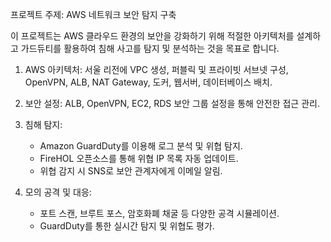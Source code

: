 프로젝트 주제: AWS 네트워크 보안 탐지 구축

이 프로젝트는 AWS 클라우드 환경의 보안을 강화하기 위해 적절한 아키텍처를 설계하고 가드듀티를 활용하여 침해 사고를 탐지 및 분석하는 것을 목표로 합니다.

1. AWS 아키텍처: 서울 리전에 VPC 생성, 퍼블릭 및 프라이빗 서브넷 구성, OpenVPN, ALB, NAT Gateway, 도커, 웹서버, 데이터베이스 배치.

2. 보안 설정: ALB, OpenVPN, EC2, RDS 보안 그룹 설정을 통해 안전한 접근 관리.

3. 침해 탐지:
   - Amazon GuardDuty를 이용해 로그 분석 및 위협 탐지.
   - FireHOL 오픈소스를 통해 위협 IP 목록 자동 업데이트.
   - 위협 감지 시 SNS로 보안 관계자에게 이메일 알림.

4. 모의 공격 및 대응:
   - 포트 스캔, 브루트 포스, 암호화폐 채굴 등 다양한 공격 시뮬레이션.
   - GuardDuty를 통한 실시간 탐지 및 위협도 평가.
